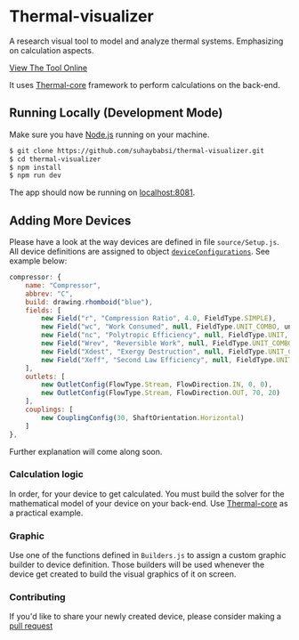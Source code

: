 # Thermal-visualizer

A research visual tool to model and analyze thermal systems. Emphasizing on calculation aspects. 

[View The Tool Online](https://thermal-visualizer.herokuapp.com/visualizer)

It uses [Thermal-core](https://github.com/suhaybabsi/thermal-core) framework to perform calculations on the back-end.

## Running Locally (Development Mode)

Make sure you have [Node.js](https://nodejs.org/) running on your machine.

```sh
$ git clone https://github.com/suhaybabsi/thermal-visualizer.git
$ cd thermal-visualizer
$ npm install
$ npm run dev
```

The app should now be running on [localhost:8081](http://localhost:8081/).

## Adding More Devices

Please have a look at the way devices are defined in file `source/Setup.js`. All device definitions are assigned to object [`deviceConfigurations`](https://github.com/suhaybabsi/thermal-visualizer/blob/ca8db42bec38d5abd505687249df254bea441945/source/Setup.js#L186). See example below:

```javascript
compressor: {
    name: "Compressor",
    abbrev: "C",
    build: drawing.rhomboid("blue"),
    fields: [
        new Field("r", "Compression Ratio", 4.0, FieldType.SIMPLE),
        new Field("wc", "Work Consumed", null, FieldType.UNIT_COMBO, units.w),
        new Field("nc", "Polytropic Efficiency", null, FieldType.UNIT, percentUnit),
        new Field("Wrev", "Reversible Work", null, FieldType.UNIT_COMBO, units.w),
        new Field("Xdest", "Exergy Destruction", null, FieldType.UNIT_COMBO, units.w),
        new Field("Xeff", "Second Law Efficiency", null, FieldType.UNIT, percentUnit)
    ],
    outlets: [
        new OutletConfig(FlowType.Stream, FlowDirection.IN, 0, 0),
        new OutletConfig(FlowType.Stream, FlowDirection.OUT, 70, 20)
    ],
    couplings: [
        new CouplingConfig(30, ShaftOrientation.Horizontal)
    ]
},
```

Further explanation will come along soon. 

### Calculation logic

In order, for your device to get calculated. You must build the solver for the mathematical model of your device on your back-end. Use [Thermal-core](https://github.com/suhaybabsi/thermal-core) as a practical example.

### Graphic

Use one of the functions defined in `Builders.js` to assign a custom graphic builder to device definition. Those builders will be used whenever the device get created to build the visual graphics of it on screen.

### Contributing

If you'd like to share your newly created device, please consider making a [pull request](https://help.github.com/articles/creating-a-pull-request/)